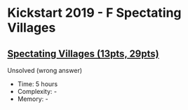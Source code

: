 # Kickstart 2019 - F Spectating Villages

## [Spectating Villages (13pts, 29pts)](https://codingcompetitions.withgoogle.com/kickstart/round/0000000000050edc/000000000018666b)

Unsolved (wrong answer)

* Time: 5 hours
* Complexity: -
* Memory: -
